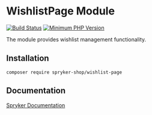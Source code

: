 # WishlistPage Module
[![Build Status](https://travis-ci.org/spryker-shop/wishlist-page.svg)](https://travis-ci.org/spryker-shop/wishlist-page)
[![Minimum PHP Version](https://img.shields.io/badge/php-%3E%3D%207.3-8892BF.svg)](https://php.net/)

The module provides wishlist management functionality.

## Installation

```
composer require spryker-shop/wishlist-page
```

## Documentation

[Spryker Documentation](https://academy.spryker.com)
